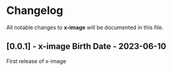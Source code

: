 # Changelog

All notable changes to **x-image** will be documented in this file.

## [0.0.1] - x-image Birth Date - 2023-06-10

First release of x-image

